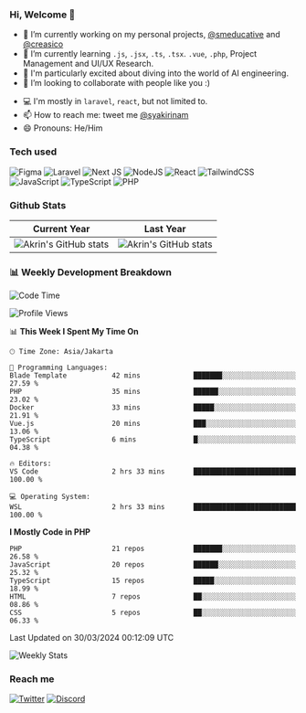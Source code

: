 ### Hi, Welcome 👋

<!--
**akrindev/akrindev** is a ✨ _special_ ✨ repository because its `README.md` (this file) appears on your GitHub profile.

Here are some ideas to get you started:
-->


- 🔭 I’m currently working on my personal projects, [@smeducative](https://github.com/smeducative) and [@creasico](https://github.com/creasico)
- 🌱 I’m currently learning `.js`, `.jsx`, `.ts`, `.tsx`. `.vue`, `.php`, Project Management and UI/UX Research.
- 🤖 I'm particularly excited about diving into the world of AI engineering.
- 👯 I’m looking to collaborate with people like you :)
<!-- - 🤔 I’m looking for help with ... -->
- 💻 I'm mostly in `laravel`, `react`, but not limited to.
- 📫 How to reach me: tweet me [@syakirinam](https://twitter.com/syakirinam)
- 😄 Pronouns: He/Him

### Tech used

![Figma](https://img.shields.io/badge/figma-%23F24E1E.svg?style=for-the-badge&logo=figma&logoColor=white)
![Laravel](https://img.shields.io/badge/laravel-%23FF2D20.svg?style=for-the-badge&logo=laravel&logoColor=white)
![Next JS](https://img.shields.io/badge/Next-black?style=for-the-badge&logo=next.js&logoColor=white)
![NodeJS](https://img.shields.io/badge/node.js-6DA55F?style=for-the-badge&logo=node.js&logoColor=white)
![React](https://img.shields.io/badge/react-%2320232a.svg?style=for-the-badge&logo=react&logoColor=%2361DAFB)
![TailwindCSS](https://img.shields.io/badge/tailwindcss-%2338B2AC.svg?style=for-the-badge&logo=tailwind-css&logoColor=white)
![JavaScript](https://img.shields.io/badge/javascript-%23323330.svg?style=for-the-badge&logo=javascript&logoColor=%23F7DF1E)
![TypeScript](https://img.shields.io/badge/typescript-%23007ACC.svg?style=for-the-badge&logo=typescript&logoColor=white)
![PHP](https://img.shields.io/badge/php-%23777BB4.svg?style=for-the-badge&logo=php&logoColor=white)



### Github Stats
| Current Year | Last Year |
|-----|-----|
|![Akrin's GitHub stats](https://github-readme-stats.vercel.app/api?username=akrindev&show_icons=true&theme=react&count_private=true)|![Akrin's GitHub stats](https://github-readme-stats.vercel.app/api?username=akrindev&show_icons=true&theme=react&count_private=true&include_all_commits=true)|

### 📊 Weekly Development Breakdown

<!--START_SECTION:waka-->
![Code Time](http://img.shields.io/badge/Code%20Time-1%2C526%20hrs%2023%20mins-blue)

![Profile Views](http://img.shields.io/badge/Profile%20Views-0-blue)

📊 **This Week I Spent My Time On** 

```text
🕑︎ Time Zone: Asia/Jakarta

💬 Programming Languages: 
Blade Template           42 mins             ███████░░░░░░░░░░░░░░░░░░   27.59 % 
PHP                      35 mins             ██████░░░░░░░░░░░░░░░░░░░   23.02 % 
Docker                   33 mins             █████░░░░░░░░░░░░░░░░░░░░   21.91 % 
Vue.js                   20 mins             ███░░░░░░░░░░░░░░░░░░░░░░   13.06 % 
TypeScript               6 mins              █░░░░░░░░░░░░░░░░░░░░░░░░   04.38 % 

🔥 Editors: 
VS Code                  2 hrs 33 mins       █████████████████████████   100.00 % 

💻 Operating System: 
WSL                      2 hrs 33 mins       █████████████████████████   100.00 % 
```

**I Mostly Code in PHP** 

```text
PHP                      21 repos            ███████░░░░░░░░░░░░░░░░░░   26.58 % 
JavaScript               20 repos            ██████░░░░░░░░░░░░░░░░░░░   25.32 % 
TypeScript               15 repos            █████░░░░░░░░░░░░░░░░░░░░   18.99 % 
HTML                     7 repos             ██░░░░░░░░░░░░░░░░░░░░░░░   08.86 % 
CSS                      5 repos             ██░░░░░░░░░░░░░░░░░░░░░░░   06.33 % 
```




 Last Updated on 30/03/2024 00:12:09 UTC
<!--END_SECTION:waka-->

![Weekly Stats](https://github-readme-stats.vercel.app/api/wakatime?username=akrindev&theme=github_dark&layout=compact)


### Reach me
[![Twitter](https://img.shields.io/badge/Twitter-%231DA1F2.svg?style=for-the-badge&logo=Twitter&logoColor=white)](https://twitter.com/syakirinam)
[![Discord](https://img.shields.io/badge/discord-%237289DA.svg?style=for-the-badge&logo=discord&logoColor=white)
](https://discordapp.com/users/561994027054923863)

